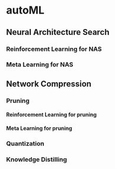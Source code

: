 # autoML

## Neural Architecture Search

### Reinforcement Learning for NAS

### Meta Learning for NAS

## Network Compression

### Pruning

#### Reinforcement Learning for pruning

#### Meta Learning for pruning

### Quantization

### Knowledge Distilling
